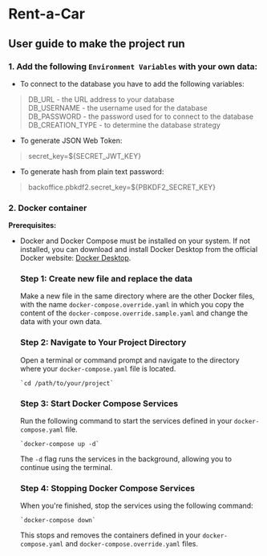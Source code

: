 

# Rent-a-Car

## User guide to make the project run


### **1. Add the following `Environment Variables` with your own data:**

- To connect to the database you have to add the following variables:
> DB_URL  - the URL address to your database  
> DB_USERNAME  - the username used for the database  
> DB_PASSWORD  - the password used for to connect to the database  
> DB_CREATION_TYPE - to determine the database strategy  

- To generate JSON Web Token: 
> secret_key=${SECRET_JWT_KEY}

- To generate hash from plain text password:
> backoffice.pbkdf2.secret_key=${PBKDF2_SECRET_KEY}

### **2. Docker container**

**Prerequisites:**
-   Docker and Docker Compose must be installed on your system. If not installed, you can download and install Docker Desktop from the official Docker website: [Docker Desktop](https://www.docker.com/products/docker-desktop).

    ### **Step 1: Create new file and replace the data**

    Make a new file in the same directory where are the other Docker files, with the name `docker-compose.override.yaml` in which you copy the content of the `docker-compose.override.sample.yaml` and change the data with your own data.

    ### **Step 2: Navigate to Your Project Directory**

    Open a terminal or command prompt and navigate to the directory where your `docker-compose.yaml` file is located.

        `cd /path/to/your/project`

    ### **Step 3: Start Docker Compose Services**

    Run the following command to start the services defined in your `docker-compose.yaml` file.

        `docker-compose up -d`

    The `-d` flag runs the services in the background, allowing you to continue using the terminal.

    ### Step 4: Stopping Docker Compose Services

    When you're finished, stop the services using the following command:

        `docker-compose down`

    This stops and removes the containers defined in your `docker-compose.yaml` and `docker-compose.override.yaml` files.
